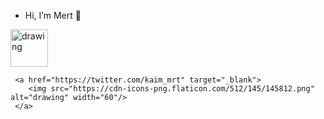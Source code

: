 - Hi, I’m Mert 👋 

<div style={display:'flex'}>
     <a href="https://www.linkedin.com/in/mert-kaim/" target="_blank">
          <img src="https://cdn-icons-png.flaticon.com/512/145/145807.png" alt="drawing" width="60"/>
     </a>
 
     <a href="https://twitter.com/kaim_mrt" target="_blank">
        <img src="https://cdn-icons-png.flaticon.com/512/145/145812.png" alt="drawing" width="60"/>
     </a>
</div>




<!---
kaimmrt/kaimmrt is a ✨ special ✨ repository because its `README.md` (this file) appears on your GitHub profile.
You can click the Preview link to take a look at your changes.
--->
